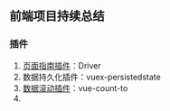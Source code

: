 ## 前端项目持续总结

### 插件

1. [页面指南插件](https://kamranahmed.info/driver.js/#single-element-no-popover)：Driver
2. 数据持久化插件：vuex-persistedstate
3. [数据滚动插件](https://www.cnblogs.com/tuspring/p/9801603.html)：vue-count-to
4. 



